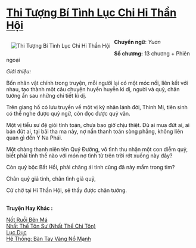 <a href="https://utruyen.com/thi-tuong-bi-tinh-luc-chi-hi-than-hoi/22553/" title="Thi Tượng Bí Tình Lục Chi Hỉ Thần Hội"><h1>Thi Tượng Bí Tình Lục Chi Hỉ Thần Hội</h1></a><div style="display:table"><img align="right" style="float: left; padding: 10px;" src="https://utruyen.com/images/story/200x260/thi-tuong-bi-tinh-luc-chi-hi-than-hoi.jpg" alt="Thi Tượng Bí Tình Lục Chi Hỉ Thần Hội"><b>Chuyển ngữ</b>: <em>Yuan<p></p></em><b>Số chương:</b> 13 chương + Phiên ngoại<p></p><em>Giới thiệu:</em><p></p>Bốn nhân vật chính trong truyện, mỗi người lại có một móc nối, liên kết với nhau, tạo thành một câu chuyện huyền huyễn kì dị, người và quỷ, chân tướng ẩn sau những chi tiết kì dị.<p></p>Trên giang hồ có lưu truyền về một vị kỳ nhân lánh đời, Thính Mị, tiên sinh có thể nghe được quỷ ngữ, còn đọc được quỷ văn.<p></p>Một vị tiểu sư đệ giỏi tính toán, chưa bao giờ chịu thiệt. Dù ai mua đứt ai, ai bán đứt ai, tại bãi tha ma này, nợ nần thanh toán sòng phẳng, không liên quan gì đến Y Na Phái.<p></p>Một chàng thanh niên tên Quý Đường, vô tình thu nhận một con diễm quỷ, biết phải tính thế nào với món nợ tình từ trên trời rớt xuống này đây?<p></p>Còn quỷ bộc Bất Hồi, phải chăng ái tình cũng đã nảy mầm trong tim?<p></p>Chân quỷ giả tình, chân tình giả quỷ,<p></p>Cứ chờ tại Hỉ Thần Hội, sẽ thấy được chân tướng.</div><p><br><b>Truyện Hay Khác :</b></p><a href="https://utruyen.com/not-ruoi-ben-ma/22552/" alt=" Nốt Ruồi Bên Má"> Nốt Ruồi Bên Má</a><br/><a href="https://truyenngontinhay.wordpress.com/2019/10/03/nhat-the-ton-su-nhat-the-chi-ton/" alt="Nhất Thế Tôn Sư (Nhất Thế Chi Tôn)">Nhất Thế Tôn Sư (Nhất Thế Chi Tôn)</a><br/><a href="https://github.com/quanluxury/ngontinh_sac/tree/master/truyenhay/22028/" alt="Lục Dục">Lục Dục</a><br/><a href="https://www.flickr.com/photos/183745219@N08/49169131182/" alt="Hệ Thống: Bàn Tay Vàng Nổ Mạnh">Hệ Thống: Bàn Tay Vàng Nổ Mạnh</a><br/>